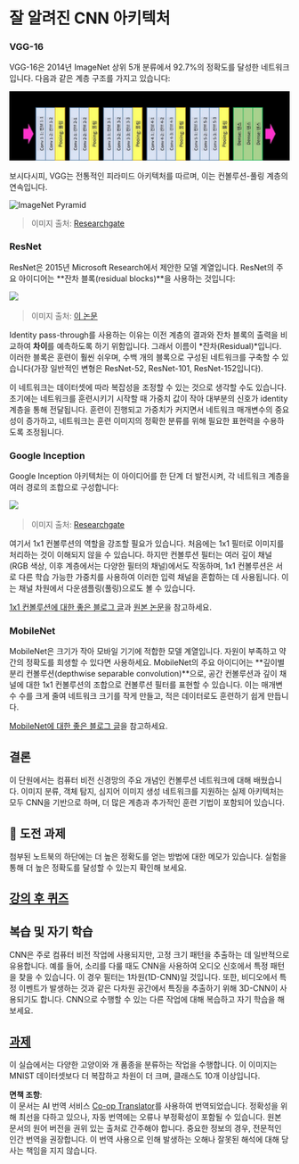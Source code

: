 <!--
CO_OP_TRANSLATOR_METADATA:
{
  "original_hash": "2f7b97b375358cb51a1e098df306bf73",
  "translation_date": "2025-08-24T21:30:05+00:00",
  "source_file": "lessons/4-ComputerVision/07-ConvNets/CNN_Architectures.md",
  "language_code": "ko"
}
-->
# 잘 알려진 CNN 아키텍처

### VGG-16

VGG-16은 2014년 ImageNet 상위 5개 분류에서 92.7%의 정확도를 달성한 네트워크입니다. 다음과 같은 계층 구조를 가지고 있습니다:

![ImageNet Layers](../../../../../translated_images/vgg-16-arch1.d901a5583b3a51baeaab3e768567d921e5d54befa46e1e642616c5458c934028.ko.jpg)

보시다시피, VGG는 전통적인 피라미드 아키텍처를 따르며, 이는 컨볼루션-풀링 계층의 연속입니다.

![ImageNet Pyramid](../../../../../translated_images/vgg-16-arch.64ff2137f50dd49fdaa786e3f3a975b3f22615efd13efb19c5d22f12e01451a1.ko.jpg)

> 이미지 출처: [Researchgate](https://www.researchgate.net/figure/Vgg16-model-structure-To-get-the-VGG-NIN-model-we-replace-the-2-nd-4-th-6-th-7-th_fig2_335194493)

### ResNet

ResNet은 2015년 Microsoft Research에서 제안한 모델 계열입니다. ResNet의 주요 아이디어는 **잔차 블록(residual blocks)**을 사용하는 것입니다:

<img src="images/resnet-block.png" width="300"/>

> 이미지 출처: [이 논문](https://arxiv.org/pdf/1512.03385.pdf)

Identity pass-through를 사용하는 이유는 이전 계층의 결과와 잔차 블록의 출력을 비교하여 **차이**를 예측하도록 하기 위함입니다. 그래서 이름이 *잔차(Residual)*입니다. 이러한 블록은 훈련이 훨씬 쉬우며, 수백 개의 블록으로 구성된 네트워크를 구축할 수 있습니다(가장 일반적인 변형은 ResNet-52, ResNet-101, ResNet-152입니다).

이 네트워크는 데이터셋에 따라 복잡성을 조정할 수 있는 것으로 생각할 수도 있습니다. 초기에는 네트워크를 훈련시키기 시작할 때 가중치 값이 작아 대부분의 신호가 identity 계층을 통해 전달됩니다. 훈련이 진행되고 가중치가 커지면서 네트워크 매개변수의 중요성이 증가하고, 네트워크는 훈련 이미지의 정확한 분류를 위해 필요한 표현력을 수용하도록 조정됩니다.

### Google Inception

Google Inception 아키텍처는 이 아이디어를 한 단계 더 발전시켜, 각 네트워크 계층을 여러 경로의 조합으로 구성합니다:

<img src="images/inception.png" width="400"/>

> 이미지 출처: [Researchgate](https://www.researchgate.net/figure/Inception-module-with-dimension-reductions-left-and-schema-for-Inception-ResNet-v1_fig2_355547454)

여기서 1x1 컨볼루션의 역할을 강조할 필요가 있습니다. 처음에는 1x1 필터로 이미지를 처리하는 것이 이해되지 않을 수 있습니다. 하지만 컨볼루션 필터는 여러 깊이 채널(RGB 색상, 이후 계층에서는 다양한 필터의 채널)에서도 작동하며, 1x1 컨볼루션은 서로 다른 학습 가능한 가중치를 사용하여 이러한 입력 채널을 혼합하는 데 사용됩니다. 이는 채널 차원에서 다운샘플링(풀링)으로도 볼 수 있습니다.

[1x1 컨볼루션에 대한 좋은 블로그 글](https://medium.com/analytics-vidhya/talented-mr-1x1-comprehensive-look-at-1x1-convolution-in-deep-learning-f6b355825578)과 [원본 논문](https://arxiv.org/pdf/1312.4400.pdf)을 참고하세요.

### MobileNet

MobileNet은 크기가 작아 모바일 기기에 적합한 모델 계열입니다. 자원이 부족하고 약간의 정확도를 희생할 수 있다면 사용하세요. MobileNet의 주요 아이디어는 **깊이별 분리 컨볼루션(depthwise separable convolution)**으로, 공간 컨볼루션과 깊이 채널에 대한 1x1 컨볼루션의 조합으로 컨볼루션 필터를 표현할 수 있습니다. 이는 매개변수 수를 크게 줄여 네트워크 크기를 작게 만들고, 적은 데이터로도 훈련하기 쉽게 만듭니다.

[MobileNet에 대한 좋은 블로그 글](https://medium.com/analytics-vidhya/image-classification-with-mobilenet-cc6fbb2cd470)을 참고하세요.

## 결론

이 단원에서는 컴퓨터 비전 신경망의 주요 개념인 컨볼루션 네트워크에 대해 배웠습니다. 이미지 분류, 객체 탐지, 심지어 이미지 생성 네트워크를 지원하는 실제 아키텍처는 모두 CNN을 기반으로 하며, 더 많은 계층과 추가적인 훈련 기법이 포함되어 있습니다.

## 🚀 도전 과제

첨부된 노트북의 하단에는 더 높은 정확도를 얻는 방법에 대한 메모가 있습니다. 실험을 통해 더 높은 정확도를 달성할 수 있는지 확인해 보세요.

## [강의 후 퀴즈](https://red-field-0a6ddfd03.1.azurestaticapps.net/quiz/207)

## 복습 및 자기 학습

CNN은 주로 컴퓨터 비전 작업에 사용되지만, 고정 크기 패턴을 추출하는 데 일반적으로 유용합니다. 예를 들어, 소리를 다룰 때도 CNN을 사용하여 오디오 신호에서 특정 패턴을 찾을 수 있습니다. 이 경우 필터는 1차원(1D-CNN)일 것입니다. 또한, 비디오에서 특정 이벤트가 발생하는 것과 같은 다차원 공간에서 특징을 추출하기 위해 3D-CNN이 사용되기도 합니다. CNN으로 수행할 수 있는 다른 작업에 대해 복습하고 자기 학습을 해보세요.

## [과제](lab/README.md)

이 실습에서는 다양한 고양이와 개 품종을 분류하는 작업을 수행합니다. 이 이미지는 MNIST 데이터셋보다 더 복잡하고 차원이 더 크며, 클래스도 10개 이상입니다.

**면책 조항**:  
이 문서는 AI 번역 서비스 [Co-op Translator](https://github.com/Azure/co-op-translator)를 사용하여 번역되었습니다. 정확성을 위해 최선을 다하고 있으나, 자동 번역에는 오류나 부정확성이 포함될 수 있습니다. 원본 문서의 원어 버전을 권위 있는 출처로 간주해야 합니다. 중요한 정보의 경우, 전문적인 인간 번역을 권장합니다. 이 번역 사용으로 인해 발생하는 오해나 잘못된 해석에 대해 당사는 책임을 지지 않습니다.